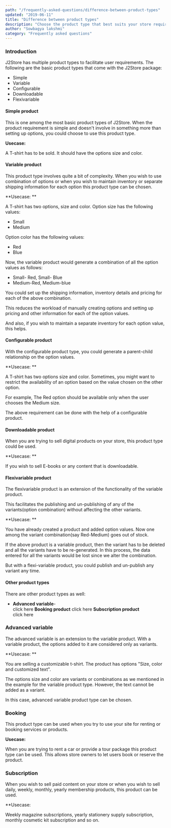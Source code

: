 ```yaml
---
path: "/frequently-asked-questions/difference-between-product-types"
updated: "2019-06-11"
title: "Difference between product types"
description: "Choose the product type that best suits your store requirements"
author: "Sowbagya lakshmi"
category: "Frequently asked questions"
---
```


### Introduction

J2Store has multiple product types to facilitate user requirements. The following are the basic product types that come with the J2Store package:

- Simple
- Variable
- Configurable
- Downloadable
- Flexivariable 

#### Simple product

This is one among the most basic product types of J2Store. When the product requirement is simple and doesn't involve in something more than setting up options, you could choose to use this product type.

**Usecase:**

A T-shirt has to be sold. It should have the options size and color.

#### Variable product

This product type involves quite a bit of complexity. When you wish to use combination of options or when you wish to maintain inventory or separate shipping information for each option this product type can be chosen.

**Usecase: **

A T-shirt has two options, size and color. Option size has the following values:

- Small
- Medium

Option color has the following values:

- Red
- Blue

Now, the variable product would generate a combination of all the option values as follows:

- Small- Red, Small- Blue 
- Medium-Red, Medium-blue

You could set up the shipping information, inventory details and pricing for each of the above combination. 

This reduces the workload of manually creating options and setting up pricing and other information for each of the option values.

And also, if you wish to maintain a separate inventory for each option value, this helps.

#### Configurable product

With the configurable product type, you could generate a parent-child relationship on the option values.

**Usecase: **

A T-shirt has two options size and color. Sometimes, you might want to restrict the availability of an option based on the value chosen on the other option.

For example, The Red option should be available only when the user chooses the Medium size.

The above requirement can be done with the help of a configurable product.

#### Downloadable product

When you are trying to sell digital products on your store, this product type could be used.

**Usecase: **

If you wish to sell E-books or any content that is downloadable.

#### Flexivariable product

The flexivariable product is an extension of the functionality of the variable product.

This facilitates the publishing and un-publishing of any of the variants(option combination) without affecting the other variants.

**Usecase: **

You have already created a product and added option values. Now one among the variant combination(say Red-Medium) goes out of stock. 

If the above product is a variable product, then the variant has to be deleted and all the variants have to be re-generated. In this process, the data entered for all the variants would be lost since we alter the combination.

But with a flexi-variable product, you could publish and un-publish any variant any time.

#### Other product types

There are other product types as well:

-
    **Advanced variable**-  
    <link-text url="https://www.j2store.org/extensions/apps/advanced-variable.html" target="_blank" rel="noopener"> click here </link-text> 
     **Booking product** 
     <link-text url="https://www.j2store.org/extensions/apps/booking-and-reservations.html" target="_blank" rel="noopener"> click here </link-text>
    **Subscription product**  
   <link-text url="https://www.j2store.org/extensions/apps/subscriptions-and-membership.html" target="_blank" rel="noopener">click here</link-text>


### Advanced variable

The advanced variable is an extension to the variable product. With a variable product, the options added to it are considered only as variants.

**Usecase: **

You are selling a customizable t-shirt. The product has options "Size, color and customized text".

The options size and color are variants or combinations as we mentioned in the example for the variable product type. However, the text cannot be added as a variant.

In this case, advanced variable product type can be chosen.

### Booking

This product type can be used when you try to use your site for renting or booking services or products.

**Usecase:**

When you are trying to rent a car or provide a tour package this product type can be used. This allows store owners to let users book or reserve the product.

### Subscription

When you wish to sell paid content on your store or when you wish to sell daily, weekly, monthly, yearly membership products, this product can be used.

**Usecase: 

Weekly magazine subscriptions, yearly stationery supply subscription, monthly cosmetic kit subscription and so on.

